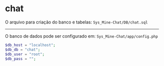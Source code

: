 # chat

O arquivo para criação do banco e tabelas: `Sys_Mine-Chat/DB/chat.sql`

<hr> 

O banco de dados pode ser configurado em: `Sys_Mine-Chat/app/config.php`

```php
$db_host = "localhost";
$db_db = "chat";
$db_user = "root";
$db_pass = "";
```

